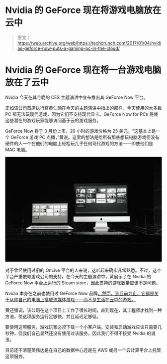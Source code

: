 # Nvidia 的 GeForce 现在将游戏电脑放在云中 

> 原文：<https://web.archive.org/web/https://techcrunch.com/2017/01/04/nvidias-geforce-now-puts-a-gaming-pc-in-the-cloud/>

# Nvidia 的 GeForce 现在将一台游戏电脑放在了云中

Nvidia 今天在其今晚的 CES 主题演讲中宣布推出其 GeForce Now 平台。

正如该公司首席执行官黄仁勋在今天的主题演讲中指出的那样，今天使用的大多数 PC 都无法玩现代游戏，因为它们不支持现代显卡。GeForce Now for PCs 将使这些潜在的游戏玩家能够访问基于云的游戏服务。

GeForce Now 将于 3 月份上市，20 小时的游戏价格为 25 美元。“这基本上是一个 GeForce 游戏 PC 点播，”黄说。这里的想法是给所有那些想玩电脑游戏但没有硬件的人一个在他们的电脑上轻松玩几乎任何现代游戏的方法——即使他们是 MAC 电脑。

[![147a0025](img/e386bd93b73d6c4c876b183ee4697b79.png)](https://web.archive.org/web/20221013234626/https://beta.techcrunch.com/wp-content/uploads/2017/01/147a00251.jpg)

对于曾经使用过旧的 OnLive 平台的人来说，这听起来确实非常熟悉。不过，这个平台严重依赖游戏公司的支持。在今天的主题演讲中，黄展示了在 Nvidia 的 GeForce Now 平台上运行的 Steam store，因此支持的游戏数量应该不是问题。

Nvidia 本身在之前也使用过 GeForce Now 品牌[。然而，到目前为止，它都是关于从你自己的电脑上播放流媒体游戏——而不是生活在云中的游戏。](https://web.archive.org/web/20221013234626/http://www.pcworld.com/article/2991944/software-games/geforce-now-review-nvidias-netflix-for-pc-games-is-impressive-but-impractical.html)

黄还强调，该公司在这个项目上工作了很长时间，直到现在，其工程师才找到一种方法，使这项服务运行足够快，并且延迟足够低。

要使用这项服务，游戏玩家必须下载一个小客户端。安装和启动游戏应该只需要几秒钟，但我们自己显然还没有使用过该服务，因此我们不得不接受 Nvidia 的说法。

目前还不清楚英伟达是在自己的数据中心还是在 AWS 或另一个云计算平台上托管这项服务。